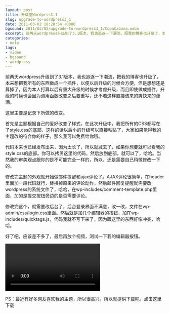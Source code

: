 ```yaml
---
layout: post
title: 升级至Wordprss3.1
slug: upgrade-to-wordpress3_1
date: 2011-03-02 18:28:54 +0800
bgsound: 2011/03/02/upgrade-to-wordpress3_1/CopaCabana.webm
excerpt: 前两天wordpress升级到了3.1版本，我也追逐一下潮流，把我的博客也升级了，本来想把我所有的东西做成一个插件，以便以后升级的时候会方便，但是想想还是算掉了，因为本人打算以后有重大升级的时候才考虑升级，而且即使做成插件，升级的时候也会因为调用函数改变之后要重写，还不若这样直接该来的爽快来的潇洒。
categories:
- note
tags:
- video
- bgsound
- wordpress
---
```


前两天wordpress升级到了3.1版本，我也追逐一下潮流，把我的博客也升级了，本来想把我所有的东西做成一个插件，以便以后升级的时候会方便，但是想想还是算掉了，因为本人打算以后有重大升级的时候才考虑升级，而且即使做成插件，升级的时候也会因为调用函数改变之后要重写，还不若这样直接该来的爽快来的潇洒。

这里主要是记录下所做的改变。

首先是主题根据自己的爱好改变了样式，在此次升级中，我把所有的CSS都写在了style.css的底部，这样的话以后小的升级可以直接粘贴了，大家如果觉得我的主题改的符合你的样子，那么我可以免费给你哦。

代码本来也已经发布出来，因为太长了，所以就减去了，如果你想要就可以看我的style.css的底部。你可以拷贝这里的代码，然后放到底部，就可以了，哈哈。当然我的审美观点跟你的是不可能完全一样的，所以，还是需要自己稍微修改一下的。

修改完主题的外观就开始做邮件提醒和ajax评论了。AJAX评论很简单，在header里面加一段代码就行，替换掉原来的评论动作，然后邮件回复提醒就需要改wordpress的系统文件了，哈哈，在wp-includes/comment-template.php里面，加的是提交按钮旁边的是否需要评论。

修改完这个，就需要改后台了，后台登录界面不满意，改一改，文件在wp-admin/css/login.css里面。然后就是加几个编辑器的按钮，加在wp-includes/quicktags.js，代码我就不写下来了，因为跟这里的东西好像冲突，哈哈。

好了吧，应该差不多了，最后再放个视频，测试一下我的编辑器按钮。

<video controls="controls">
	<source src="{{ site.path.uploads }}2011/03/02/upgrade-to-wordpress3_1/Final-Fantasy-XIV-FF14.webm" type="video/webm" />
	<source src="{{ site.path.uploads }}2011/03/02/upgrade-to-wordpress3_1/Final-Fantasy-XIV-FF14.mp4" type="video/mp4" />
	Your browser does not support the video tag.
</video>

PS：最近有好多网友喜欢我的主题，所以很高兴。所以就提供下载吧。点击这里下载

